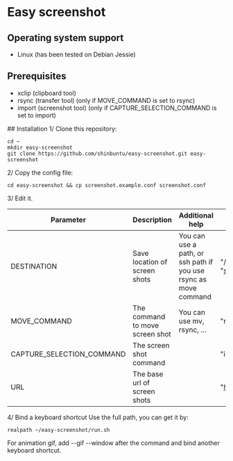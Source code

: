 # Easy screenshot

## Operating system support
- Linux (has been tested on Debian Jessie)

## Prerequisites
- xclip (clipboard tool)
- rsync (transfer tool) (only if MOVE_COMMAND is set to rsync)
- import (screenshot tool) (only if CAPTURE_SELECTION_COMMAND is set to import)

## Installation
1/ Clone this repository:
```
cd ~
mkdir easy-screenshot
git clone https://github.com/shinbuntu/easy-screenshot.git easy-screenshot
```
2/ Copy the config file:
```
cd easy-screenshot && cp screenshot.example.conf screenshot.conf
```
3/ Edit it.

Parameter                   | Description                       | Additional help                                                    | Examples                                                                            
--------------------------- | --------------------------------- | ------------------------------------------------------------------ | -------------------------------------------------------------------------------------
DESTINATION                 | Save location of screen shots     | You can use a path, or ssh path if you use rsync as move command   | "/sshfs/destination_screenshot/" or "screenshot@example.com:/home/screenshot/http" 
MOVE_COMMAND                | The command to move screen shot   | You can use mv, rsync, ...                                         | "rsync -az --chmod=+r" or "mv"                                                     
CAPTURE_SELECTION_COMMAND   | The screen shot command           |                                                                    | "import -frame"                                                                   
URL                         | The base url of screen shots      |                                                                    | "https://screenshot.example.fr"                                                   

4/ Bind a keyboard shortcut
Use the full path, you can get it by: 
```
realpath ~/easy-screenshot/run.sh
```

For animation gif, add --gif --window after the command and bind another keyboard shortcut.